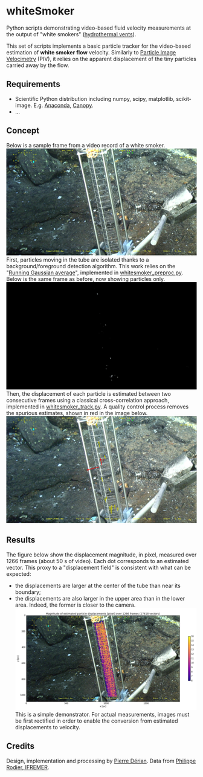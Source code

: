 # whiteSmoker
Python scripts demonstrating video-based fluid velocity measurements at the output of "white smokers" ([hydrothermal vents](https://en.wikipedia.org/wiki/Hydrothermal_vent#Black_smokers_and_white_smokers)).

This set of scripts implements a basic particle tracker for the video-based estimation of **white smoker flow** velocity. Similarly to [Particle Image Velocimetry](https://en.wikipedia.org/wiki/Particle_image_velocimetry) (PIV), it relies on the apparent displacement of the tiny particles carried away by the flow.

## Requirements
- Scientific Python distribution including numpy, scipy, matplotlib, scikit-image. E.g. [Anaconda](https://www.continuum.io/downloads), [Canopy](https://www.enthought.com/products/canopy/).
- ...

## Concept
Below is a sample frame from a video record of a white smoker.
![Sample frame](resources/frame_0200.jpg)
First, particles moving in the tube are isolated thanks to a background/foreground detection algorithm. This work relies on the "[Running Gaussian average](https://en.wikipedia.org/wiki/Background_subtraction#Running_Gaussian_average)", implemented in [whitesmoker_preproc.py](whitesmoker_preproc.py).
Below is the same frame as before, now showing particles only.
![Foreground particles](resources/diff_0200.jpg)
Then, the displacement of each particle is estimated between two consecutive frames using a classical cross-correlation approach, implemented in [whitesmoker_track.py](whitesmoker_track.py). A quality control process removes the spurious estimates, shown in red in the image below.
![Estimated displacements](resources/track_0200.jpg)

## Results
The figure below show the displacement magnitude, in pixel, measured over 1266 frames (about 50 s of video). Each dot corresponds to an estimated vector.
This proxy to a "displacement field" is consistent with what can be expected:
- the displacements are larger at the center of the tube than near its boundary;
- the displacements are also larger in the upper area than in the lower area. Indeed, the former is closer to the camera.
![Results](resources/velocity_map_full.png)
This is a simple demonstrator. For actual measurements, images must be first rectified in order to enable the conversion from estimated displacements to velocity.

## Credits
Design, implementation and processing by [Pierre Dérian](http://www.pierrederian.net).
Data from [Philippe Rodier, IFREMER](http://wwz.ifremer.fr/deep).
